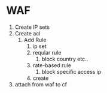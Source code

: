# WAF
1. Create IP sets
2. Create acl
   1. Add Rule
      1. ip set
      2. reqular rule
         1. block country etc..
      3. rate-based rule
         1. block specific access ip
      4. create
3. attach from waf to cf
